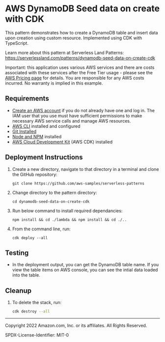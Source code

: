 # AWS DynamoDB Seed data on create with CDK

This pattern demonstrates how to create a DynamoDB table and insert data upon creation using custom resource. Implemented using CDK with TypeScript.

Learn more about this pattern at Serverless Land Patterns: https://serverlessland.com/patterns/dynamodb-seed-data-on-create-cdk

Important: this application uses various AWS services and there are costs associated with these services after the Free Tier usage - please see the [AWS Pricing page](https://aws.amazon.com/pricing/) for details. You are responsible for any AWS costs incurred. No warranty is implied in this example.

## Requirements

* [Create an AWS account](https://portal.aws.amazon.com/gp/aws/developer/registration/index.html) if you do not already have one and log in. The IAM user that you use must have sufficient permissions to make necessary AWS service calls and manage AWS resources.
* [AWS CLI](https://docs.aws.amazon.com/cli/latest/userguide/install-cliv2.html) installed and configured
* [Git Installed](https://git-scm.com/book/en/v2/Getting-Started-Installing-Git)
* [Node and NPM](https://nodejs.org/en/download/) installed
* [AWS Cloud Development Kit](https://docs.aws.amazon.com/cdk/latest/guide/cli.html) (AWS CDK) installed

## Deployment Instructions

1. Create a new directory, navigate to that directory in a terminal and clone the GitHub repository:
    ``` 
    git clone https://github.com/aws-samples/serverless-patterns
    ```
1. Change directory to the pattern directory:
    ```
    cd dynamodb-seed-data-on-create-cdk
    ```
2. Run below command to install required dependancies:
    ```
    npm install && cd ./lambda && npm install && cd ./..
    ```

3. From the command line, run:
    ```
    cdk deploy --all
    ```

## Testing

* In the deployment output, you can get the DynamoDB table name. If you view the table items on AWS console, you can see the intial data loaded into the table.

## Cleanup
 
1. To delete the stack, run:
    ```bash
    cdk destroy --all
    ```
----
Copyright 2022 Amazon.com, Inc. or its affiliates. All Rights Reserved.

SPDX-License-Identifier: MIT-0
